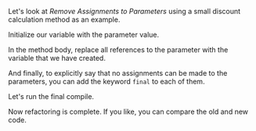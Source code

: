 Let's look at <i>Remove Assignments to Parameters</i> using a small discount calculation method as an example.

Initialize our variable with the parameter value.

In the method body, replace all references to the parameter with the variable that we have created.

And finally, to explicitly say that no assignments can be made to the parameters, you can add the keyword <code>final</code> to each of them.

Let's run the final compile.

Now refactoring is complete. If you like, you can compare the old and new code.
